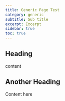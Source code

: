 ```yaml
---
title: Generic Page Test
category: generic
subtitle: Sub title
excerpt: Excerpt
sidebar: true
toc: true
---
```

## Heading

content

## Another Heading

Content here
